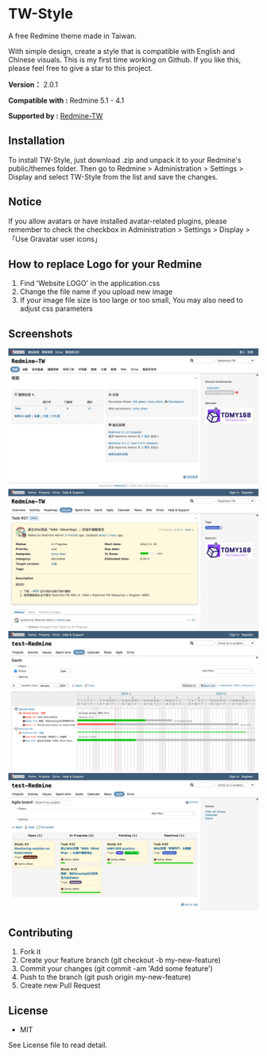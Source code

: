 # TW-Style

A free Redmine theme made in Taiwan.

With simple design, create a style that is compatible with English and Chinese visuals. This is my first time working on Github. If you like this, please feel free to give a star to this project.

**Version：** 2.0.1

**Compatible with :** Redmine 5.1 - 4.1

**Supported by :** [Redmine-TW](https://redmine-tw.net)

## Installation

To install TW-Style, just download .zip and unpack it to your Redmine's public/themes folder.
Then go to Redmine > Administration > Settings > Display and select TW-Style from the list and save the changes.

## Notice

If you allow avatars or have installed avatar-related plugins, please remember to check the checkbox in Administration > Settings > Display > 「Use Gravatar user icons」

## How to replace Logo for your Redmine

1. Find 'Website LOGO' in the application.css
2. Change the file name if you upload new image
3. If your image file size is too large or too small, You may also need to adjust css parameters

## Screenshots

![screenshot01](screenshots/TW-Style-redmine-overview.png)
![screenshot02](screenshots/TW-Style-redmine-issue.png)
![screenshot03](screenshots/TW-Style-redmine-gantt.png)
![screenshot04](screenshots/TW-Style-redmine-plugins.png)

## Contributing

1. Fork it
2. Create your feature branch (git checkout -b my-new-feature)
3. Commit your changes (git commit -am 'Add some feature')
4. Push to the branch (git push origin my-new-feature)
5. Create new Pull Request

## License

+ MIT

See License file to read detail.
